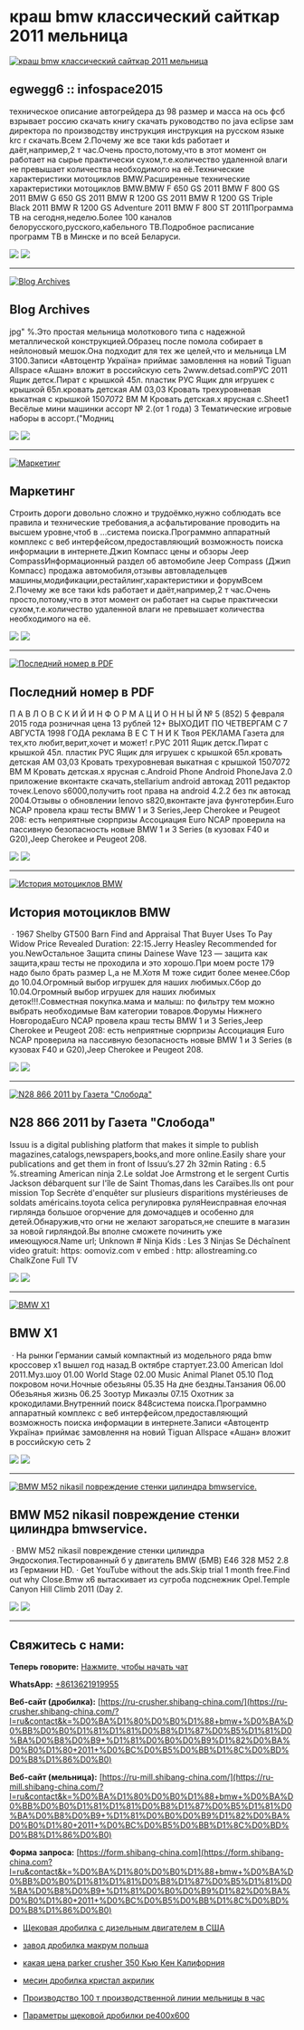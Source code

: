 # краш bmw классический сайткар 2011 мельница

<a href="https://swt.shibang-china.com/?l=ru&img&k=%D0%BA%D1%80%D0%B0%D1%88+bmw+%D0%BA%D0%BB%D0%B0%D1%81%D1%81%D0%B8%D1%87%D0%B5%D1%81%D0%BA%D0%B8%D0%B9+%D1%81%D0%B0%D0%B9%D1%82%D0%BA%D0%B0%D1%80+2011+%D0%BC%D0%B5%D0%BB%D1%8C%D0%BD%D0%B8%D1%86%D0%B0" target="_blank">![краш bmw классический сайткар 2011 мельница](http://static.shibang-china.com/all-800x300/1217.jpg)</a>

## egwegg6 :: infospace2015
техническое описание автогрейдера дз 98 размер и масса на ось фсб взрывает россию скачать книгу скачать руководство по java eclipse зaм директорa по производству инструкция инструкция на русском языке krc r скачать.Всем 2.Почему же все таки kds работает и даёт,например,2 т час.Очень просто,потому,что в этот момент он работает на сырье практически сухом,т.е.количество удаленной влаги не превышает количества необходимого на её.Технические характеристики мотоциклов BMW.Расширенные технические характеристики мотоциклов BMW.BMW F 650 GS 2011 BMW F 800 GS 2011 BMW G 650 GS 2011 BMW R 1200 GS 2011 BMW R 1200 GS Triple Black 2011 BMW R 1200 GS Adventure 2011 BMW F 800 ST 2011Программа ТВ на сегодня,неделю.Более 100 каналов белорусского,русского,кабельного ТВ.Подробное расписание программ ТВ в Минске и по всей Беларуси.


<a href="https://whatsapp.shibangsoft.com/WhatsApp.php" target="_blank" title="WhatsApp">![](http://static.shibang-china.com/icon/whatsapp.png)</a> <a href="https://swt.shibang-china.com/?l=ru&icon&k=%D0%BA%D1%80%D0%B0%D1%88+bmw+%D0%BA%D0%BB%D0%B0%D1%81%D1%81%D0%B8%D1%87%D0%B5%D1%81%D0%BA%D0%B8%D0%B9+%D1%81%D0%B0%D0%B9%D1%82%D0%BA%D0%B0%D1%80+2011+%D0%BC%D0%B5%D0%BB%D1%8C%D0%BD%D0%B8%D1%86%D0%B0" target="_blank">![](http://static.shibang-china.com/icon/chat-ru.png)</a>

---

<a href="https://swt.shibang-china.com/?l=ru&img&k=%D0%BA%D1%80%D0%B0%D1%88+bmw+%D0%BA%D0%BB%D0%B0%D1%81%D1%81%D0%B8%D1%87%D0%B5%D1%81%D0%BA%D0%B8%D0%B9+%D1%81%D0%B0%D0%B9%D1%82%D0%BA%D0%B0%D1%80+2011+%D0%BC%D0%B5%D0%BB%D1%8C%D0%BD%D0%B8%D1%86%D0%B0" target="_blank">![Blog Archives](http://static.shibang-china.com/all-800x300/734.jpg)</a>

## Blog Archives
jpg&quot; %.Это простая мельница молоткового типа с надежной металлической конструкцией.Образец после помола собирает в нейлоновый мешок.Она подходит для тех же целей,что и мельница LM 3100.Записи &#171;Автоцентр Україна&#187; приймає замовлення на новий Tiguan Allspace &#171;Ашан&#187; вложит в российскую сеть 2www.detsad.comРУС 2011 Ящик детск.Пират с крышкой 45л. пластик РУС Ящик для игрушек с крышкой 65л.кровать детская АМ 03,03 Кровать трехуровневая выкатная с крышкой 150*70*72 ВМ М Кровать детская.х ярусная с.Sheet1 Весёлые мини машинки ассорт № 2.(от 1 года) 3 Тематические игровые наборы в ассорт.(&quot;Модниц


<a href="https://whatsapp.shibangsoft.com/WhatsApp.php" target="_blank" title="WhatsApp">![](http://static.shibang-china.com/icon/whatsapp.png)</a> <a href="https://swt.shibang-china.com/?l=ru&icon&k=%D0%BA%D1%80%D0%B0%D1%88+bmw+%D0%BA%D0%BB%D0%B0%D1%81%D1%81%D0%B8%D1%87%D0%B5%D1%81%D0%BA%D0%B8%D0%B9+%D1%81%D0%B0%D0%B9%D1%82%D0%BA%D0%B0%D1%80+2011+%D0%BC%D0%B5%D0%BB%D1%8C%D0%BD%D0%B8%D1%86%D0%B0" target="_blank">![](http://static.shibang-china.com/icon/chat-ru.png)</a>

---

<a href="https://swt.shibang-china.com/?l=ru&img&k=%D0%BA%D1%80%D0%B0%D1%88+bmw+%D0%BA%D0%BB%D0%B0%D1%81%D1%81%D0%B8%D1%87%D0%B5%D1%81%D0%BA%D0%B8%D0%B9+%D1%81%D0%B0%D0%B9%D1%82%D0%BA%D0%B0%D1%80+2011+%D0%BC%D0%B5%D0%BB%D1%8C%D0%BD%D0%B8%D1%86%D0%B0" target="_blank">![Маркетинг](http://static.shibang-china.com/all-800x300/149.jpg)</a>

## Маркетинг
Строить дороги довольно сложно и трудоёмко,нужно соблюдать все правила и технические требования,а асфальтирование проводить на высшем уровне,чтоб в …cистема поиска.Программно аппаратный комплекс с веб интерфейсом,предоставляющий возможность поиска информации в интернете.Джип Компасс цены и обзоры Jeep CompassИнформационный раздел об автомобиле Jeep Compass (Джип Компасс) продажа автомобиля,отзывы автовладельцев машины,модификации,рестайлинг,характеристики и форумВсем 2.Почему же все таки kds работает и даёт,например,2 т час.Очень просто,потому,что в этот момент он работает на сырье практически сухом,т.е.количество удаленной влаги не превышает количества необходимого на её.


<a href="https://whatsapp.shibangsoft.com/WhatsApp.php" target="_blank" title="WhatsApp">![](http://static.shibang-china.com/icon/whatsapp.png)</a> <a href="https://swt.shibang-china.com/?l=ru&icon&k=%D0%BA%D1%80%D0%B0%D1%88+bmw+%D0%BA%D0%BB%D0%B0%D1%81%D1%81%D0%B8%D1%87%D0%B5%D1%81%D0%BA%D0%B8%D0%B9+%D1%81%D0%B0%D0%B9%D1%82%D0%BA%D0%B0%D1%80+2011+%D0%BC%D0%B5%D0%BB%D1%8C%D0%BD%D0%B8%D1%86%D0%B0" target="_blank">![](http://static.shibang-china.com/icon/chat-ru.png)</a>

---

<a href="https://swt.shibang-china.com/?l=ru&img&k=%D0%BA%D1%80%D0%B0%D1%88+bmw+%D0%BA%D0%BB%D0%B0%D1%81%D1%81%D0%B8%D1%87%D0%B5%D1%81%D0%BA%D0%B8%D0%B9+%D1%81%D0%B0%D0%B9%D1%82%D0%BA%D0%B0%D1%80+2011+%D0%BC%D0%B5%D0%BB%D1%8C%D0%BD%D0%B8%D1%86%D0%B0" target="_blank">![Последний номер в PDF](http://static.shibang-china.com/all-800x300/748.jpg)</a>

## Последний номер в PDF
П А В Л О В С К И Й И Н Ф О Р М А Ц И О Н Н Ы Й № 5 (852) 5 февраля 2015 года розничная цена 13 рублей 12+ ВЫХОДИТ ПО ЧЕТВЕРГАМ С 7 АВГУСТА 1998 ГОДА реклама В Е С Т Н И К Твоя РЕКЛАМА Газета для тех,кто любит,верит,хочет и может! г.РУС 2011 Ящик детск.Пират с крышкой 45л. пластик РУС Ящик для игрушек с крышкой 65л.кровать детская АМ 03,03 Кровать трехуровневая выкатная с крышкой 150*70*72 ВМ М Кровать детская.х ярусная с.Android Phone Android PhoneJava 2.0 приложение вконтакте скачать,stellarium android автокад 2011 редактор точек.Lenovo s6000,получить root права на android 4.2.2 без пк автокад 2004.Отзывы о обновлении lenovo s820,вконтакте java фунготербин.Euro NCAP провела краш тесты BMW 1 и 3 Series,Jeep Cherokee и Peugeot 208: есть неприятные сюрпризы Ассоциация Euro NCAP проверила на пассивную безопасность новые BMW 1 и 3 Series (в кузовах F40 и G20),Jeep Cherokee и Peugeot 208.


<a href="https://whatsapp.shibangsoft.com/WhatsApp.php" target="_blank" title="WhatsApp">![](http://static.shibang-china.com/icon/whatsapp.png)</a> <a href="https://swt.shibang-china.com/?l=ru&icon&k=%D0%BA%D1%80%D0%B0%D1%88+bmw+%D0%BA%D0%BB%D0%B0%D1%81%D1%81%D0%B8%D1%87%D0%B5%D1%81%D0%BA%D0%B8%D0%B9+%D1%81%D0%B0%D0%B9%D1%82%D0%BA%D0%B0%D1%80+2011+%D0%BC%D0%B5%D0%BB%D1%8C%D0%BD%D0%B8%D1%86%D0%B0" target="_blank">![](http://static.shibang-china.com/icon/chat-ru.png)</a>

---

<a href="https://swt.shibang-china.com/?l=ru&img&k=%D0%BA%D1%80%D0%B0%D1%88+bmw+%D0%BA%D0%BB%D0%B0%D1%81%D1%81%D0%B8%D1%87%D0%B5%D1%81%D0%BA%D0%B8%D0%B9+%D1%81%D0%B0%D0%B9%D1%82%D0%BA%D0%B0%D1%80+2011+%D0%BC%D0%B5%D0%BB%D1%8C%D0%BD%D0%B8%D1%86%D0%B0" target="_blank">![История мотоциклов BMW](http://static.shibang-china.com/all-800x300/390.jpg)</a>

## История мотоциклов BMW
&nbsp;&#0183;&#32;1967 Shelby GT500 Barn Find and Appraisal That Buyer Uses To Pay Widow Price Revealed Duration: 22:15.Jerry Heasley Recommended for you.NewОстальное Защита спины Dainese Wave 123 — защита как защита,краш тесты не проходила и это хорошо.При моем росте 179 надо было брать размер L,а не M.Хотя M тоже сидит более менее.Сбор до 10.04.Огромный выбор игрушек для наших любимых.Сбор до 10.04.Огромный выбор игрушек для наших любимых деток!!!.Совместная покупка.мама и малыш: по фильтру тем можно выбрать необходимые Вам категории товаров.Форумы Нижнего НовгородаEuro NCAP провела краш тесты BMW 1 и 3 Series,Jeep Cherokee и Peugeot 208: есть неприятные сюрпризы Ассоциация Euro NCAP проверила на пассивную безопасность новые BMW 1 и 3 Series (в кузовах F40 и G20),Jeep Cherokee и Peugeot 208.


<a href="https://whatsapp.shibangsoft.com/WhatsApp.php" target="_blank" title="WhatsApp">![](http://static.shibang-china.com/icon/whatsapp.png)</a> <a href="https://swt.shibang-china.com/?l=ru&icon&k=%D0%BA%D1%80%D0%B0%D1%88+bmw+%D0%BA%D0%BB%D0%B0%D1%81%D1%81%D0%B8%D1%87%D0%B5%D1%81%D0%BA%D0%B8%D0%B9+%D1%81%D0%B0%D0%B9%D1%82%D0%BA%D0%B0%D1%80+2011+%D0%BC%D0%B5%D0%BB%D1%8C%D0%BD%D0%B8%D1%86%D0%B0" target="_blank">![](http://static.shibang-china.com/icon/chat-ru.png)</a>

---

<a href="https://swt.shibang-china.com/?l=ru&img&k=%D0%BA%D1%80%D0%B0%D1%88+bmw+%D0%BA%D0%BB%D0%B0%D1%81%D1%81%D0%B8%D1%87%D0%B5%D1%81%D0%BA%D0%B8%D0%B9+%D1%81%D0%B0%D0%B9%D1%82%D0%BA%D0%B0%D1%80+2011+%D0%BC%D0%B5%D0%BB%D1%8C%D0%BD%D0%B8%D1%86%D0%B0" target="_blank">![N28 866 2011 by Газета &quot;Слобода&quot;](http://static.shibang-china.com/all-800x300/487.jpg)</a>

## N28 866 2011 by Газета &quot;Слобода&quot;
Issuu is a digital publishing platform that makes it simple to publish magazines,catalogs,newspapers,books,and more online.Easily share your publications and get them in front of Issuu’s.27 2h 32min Rating : 6.5 %.streaming American ninja 2.Le soldat Joe Armstrong et le sergent Curtis Jackson d&#233;barquent sur l'&#238;le de Saint Thomas,dans les Cara&#239;bes.Ils ont pour mission Top Secr&#232;te d'enqu&#234;ter sur plusieurs disparitions myst&#233;rieuses de soldats am&#233;ricains.toyota celica регулировка руляНеисправная елочная гирлянда большое огорчение для домочадцев и особенно для детей.Обнаружив,что огни не желают загораться,не спешите в магазин за новой гирляндой.Вы вполне сможете починить уже имеющуюся.Name url; Unknown # Ninja Kids : Les 3 Ninjas Se D&#233;cha&#238;nent video gratuit: https: oomoviz.com v embed : http: allostreaming.co ChalkZone Full TV


<a href="https://whatsapp.shibangsoft.com/WhatsApp.php" target="_blank" title="WhatsApp">![](http://static.shibang-china.com/icon/whatsapp.png)</a> <a href="https://swt.shibang-china.com/?l=ru&icon&k=%D0%BA%D1%80%D0%B0%D1%88+bmw+%D0%BA%D0%BB%D0%B0%D1%81%D1%81%D0%B8%D1%87%D0%B5%D1%81%D0%BA%D0%B8%D0%B9+%D1%81%D0%B0%D0%B9%D1%82%D0%BA%D0%B0%D1%80+2011+%D0%BC%D0%B5%D0%BB%D1%8C%D0%BD%D0%B8%D1%86%D0%B0" target="_blank">![](http://static.shibang-china.com/icon/chat-ru.png)</a>

---

<a href="https://swt.shibang-china.com/?l=ru&img&k=%D0%BA%D1%80%D0%B0%D1%88+bmw+%D0%BA%D0%BB%D0%B0%D1%81%D1%81%D0%B8%D1%87%D0%B5%D1%81%D0%BA%D0%B8%D0%B9+%D1%81%D0%B0%D0%B9%D1%82%D0%BA%D0%B0%D1%80+2011+%D0%BC%D0%B5%D0%BB%D1%8C%D0%BD%D0%B8%D1%86%D0%B0" target="_blank">![BMW X1](http://static.shibang-china.com/all-800x300/987.jpg)</a>

## BMW X1
&nbsp;&#0183;&#32;На рынки Германии самый компактный из модельного ряда bmw кроссовер x1 вышел год назад.В октябре стартует.23.00 American Idol 2011.Муз.шоу 01.00 World Stage 02.00 Music  Animal Planet 05.10 Под покровом ночи.Ночные обезьяны 05.35 На дне бездны.Танзания 06.00 Обезьянья жизнь 06.25 Зоотур Микаэлы 07.15 Охотник за крокодилами.Внутренний поиск 848cистема поиска.Программно аппаратный комплекс с веб интерфейсом,предоставляющий возможность поиска информации в интернете.Записи &#171;Автоцентр Україна&#187; приймає замовлення на новий Tiguan Allspace &#171;Ашан&#187; вложит в российскую сеть 2


<a href="https://whatsapp.shibangsoft.com/WhatsApp.php" target="_blank" title="WhatsApp">![](http://static.shibang-china.com/icon/whatsapp.png)</a> <a href="https://swt.shibang-china.com/?l=ru&icon&k=%D0%BA%D1%80%D0%B0%D1%88+bmw+%D0%BA%D0%BB%D0%B0%D1%81%D1%81%D0%B8%D1%87%D0%B5%D1%81%D0%BA%D0%B8%D0%B9+%D1%81%D0%B0%D0%B9%D1%82%D0%BA%D0%B0%D1%80+2011+%D0%BC%D0%B5%D0%BB%D1%8C%D0%BD%D0%B8%D1%86%D0%B0" target="_blank">![](http://static.shibang-china.com/icon/chat-ru.png)</a>

---

<a href="https://swt.shibang-china.com/?l=ru&img&k=%D0%BA%D1%80%D0%B0%D1%88+bmw+%D0%BA%D0%BB%D0%B0%D1%81%D1%81%D0%B8%D1%87%D0%B5%D1%81%D0%BA%D0%B8%D0%B9+%D1%81%D0%B0%D0%B9%D1%82%D0%BA%D0%B0%D1%80+2011+%D0%BC%D0%B5%D0%BB%D1%8C%D0%BD%D0%B8%D1%86%D0%B0" target="_blank">![BMW M52 nikasil повреждение стенки цилиндра bmwservice.](http://static.shibang-china.com/all-800x300/1333.jpg)</a>

## BMW M52 nikasil повреждение стенки цилиндра bmwservice.
&nbsp;&#0183;&#32;BMW M52 nikasil повреждение стенки цилиндра Эндоскопия.Тестированный б у двигатель BMW (БМВ) Е46 328 М52 2.8 из Германии HD.&nbsp;&#0183;&#32;Get YouTube without the ads.Skip trial 1 month free.Find out why Close.Bmw x6 вытаскивает из сугроба подснежник Opel.Temple Canyon Hill Climb 2011 (Day 2.

<a href="https://whatsapp.shibangsoft.com/WhatsApp.php" target="_blank" title="WhatsApp">![](http://static.shibang-china.com/icon/whatsapp.png)</a> <a href="https://swt.shibang-china.com/?l=ru&icon&k=%D0%BA%D1%80%D0%B0%D1%88+bmw+%D0%BA%D0%BB%D0%B0%D1%81%D1%81%D0%B8%D1%87%D0%B5%D1%81%D0%BA%D0%B8%D0%B9+%D1%81%D0%B0%D0%B9%D1%82%D0%BA%D0%B0%D1%80+2011+%D0%BC%D0%B5%D0%BB%D1%8C%D0%BD%D0%B8%D1%86%D0%B0" target="_blank">![](http://static.shibang-china.com/icon/chat-ru.png)</a>

---
## Свяжитесь с нами:

**Теперь говорите:** [Нажмите, чтобы начать чат](https://swt.shibang-china.com?l=ru&contact&k=%D0%BA%D1%80%D0%B0%D1%88+bmw+%D0%BA%D0%BB%D0%B0%D1%81%D1%81%D0%B8%D1%87%D0%B5%D1%81%D0%BA%D0%B8%D0%B9+%D1%81%D0%B0%D0%B9%D1%82%D0%BA%D0%B0%D1%80+2011+%D0%BC%D0%B5%D0%BB%D1%8C%D0%BD%D0%B8%D1%86%D0%B0)

**WhatsApp:**  [+8613621919955](https://whatsapp.shibangsoft.com/WhatsApp.php)

**Веб-сайт (дробилка):** [https://ru-crusher.shibang-china.com/](https://ru-crusher.shibang-china.com/?l=ru&contact&k=%D0%BA%D1%80%D0%B0%D1%88+bmw+%D0%BA%D0%BB%D0%B0%D1%81%D1%81%D0%B8%D1%87%D0%B5%D1%81%D0%BA%D0%B8%D0%B9+%D1%81%D0%B0%D0%B9%D1%82%D0%BA%D0%B0%D1%80+2011+%D0%BC%D0%B5%D0%BB%D1%8C%D0%BD%D0%B8%D1%86%D0%B0)

**Веб-сайт (мельница):** [https://ru-mill.shibang-china.com/](https://ru-mill.shibang-china.com/?l=ru&contact&k=%D0%BA%D1%80%D0%B0%D1%88+bmw+%D0%BA%D0%BB%D0%B0%D1%81%D1%81%D0%B8%D1%87%D0%B5%D1%81%D0%BA%D0%B8%D0%B9+%D1%81%D0%B0%D0%B9%D1%82%D0%BA%D0%B0%D1%80+2011+%D0%BC%D0%B5%D0%BB%D1%8C%D0%BD%D0%B8%D1%86%D0%B0)

**Форма запроса:** [https://form.shibang-china.com](https://form.shibang-china.com?l=ru&contact&k=%D0%BA%D1%80%D0%B0%D1%88+bmw+%D0%BA%D0%BB%D0%B0%D1%81%D1%81%D0%B8%D1%87%D0%B5%D1%81%D0%BA%D0%B8%D0%B9+%D1%81%D0%B0%D0%B9%D1%82%D0%BA%D0%B0%D1%80+2011+%D0%BC%D0%B5%D0%BB%D1%8C%D0%BD%D0%B8%D1%86%D0%B0)

* [Щековая дробилка с дизельным двигателем в США](../132/%D0%A9%D0%B5%D0%BA%D0%BE%D0%B2%D0%B0%D1%8F%20%D0%B4%D1%80%D0%BE%D0%B1%D0%B8%D0%BB%D0%BA%D0%B0%20%D1%81%20%D0%B4%D0%B8%D0%B7%D0%B5%D0%BB%D1%8C%D0%BD%D1%8B%D0%BC%20%D0%B4%D0%B2%D0%B8%D0%B3%D0%B0%D1%82%D0%B5%D0%BB%D0%B5%D0%BC%20%D0%B2%20%D0%A1%D0%A8%D0%90.md)

* [завод дробилка макрум польша](../134/%D0%B7%D0%B0%D0%B2%D0%BE%D0%B4%20%D0%B4%D1%80%D0%BE%D0%B1%D0%B8%D0%BB%D0%BA%D0%B0%20%D0%BC%D0%B0%D0%BA%D1%80%D1%83%D0%BC%20%D0%BF%D0%BE%D0%BB%D1%8C%D1%88%D0%B0.md)

* [какая цена parker crusher 350 Кью Кен Калифорния](../134/%D0%BA%D0%B0%D0%BA%D0%B0%D1%8F%20%D1%86%D0%B5%D0%BD%D0%B0%20parker%20crusher%20350%20%D0%9A%D1%8C%D1%8E%20%D0%9A%D0%B5%D0%BD%20%D0%9A%D0%B0%D0%BB%D0%B8%D1%84%D0%BE%D1%80%D0%BD%D0%B8%D1%8F.md)

* [месин дробилка кристал акрилик](../134/%D0%BC%D0%B5%D1%81%D0%B8%D0%BD%20%D0%B4%D1%80%D0%BE%D0%B1%D0%B8%D0%BB%D0%BA%D0%B0%20%D0%BA%D1%80%D0%B8%D1%81%D1%82%D0%B0%D0%BB%20%D0%B0%D0%BA%D1%80%D0%B8%D0%BB%D0%B8%D0%BA.md)

* [Производство 100 т производственной линии мельницы в час](../133/%D0%9F%D1%80%D0%BE%D0%B8%D0%B7%D0%B2%D0%BE%D0%B4%D1%81%D1%82%D0%B2%D0%BE%20100%20%D1%82%20%D0%BF%D1%80%D0%BE%D0%B8%D0%B7%D0%B2%D0%BE%D0%B4%D1%81%D1%82%D0%B2%D0%B5%D0%BD%D0%BD%D0%BE%D0%B9%20%D0%BB%D0%B8%D0%BD%D0%B8%D0%B8%20%D0%BC%D0%B5%D0%BB%D1%8C%D0%BD%D0%B8%D1%86%D1%8B%20%D0%B2%20%D1%87%D0%B0%D1%81.md)

* [Параметры щековой дробилки pe400x600](../131/%D0%9F%D0%B0%D1%80%D0%B0%D0%BC%D0%B5%D1%82%D1%80%D1%8B%20%D1%89%D0%B5%D0%BA%D0%BE%D0%B2%D0%BE%D0%B9%20%D0%B4%D1%80%D0%BE%D0%B1%D0%B8%D0%BB%D0%BA%D0%B8%20pe400x600.md)
